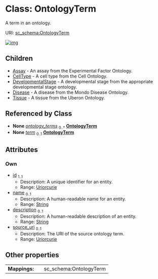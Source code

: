 
# Class: OntologyTerm

A term in an ontology.

URI: [sc_schema:OntologyTerm](https://w3id.org/single-cell-schema/OntologyTerm)


[![img](https://yuml.me/diagram/nofunky;dir:TB/class/[Tissue],[Dataset]-%20ontology_terms%200..*>[OntologyTerm&#124;id:uriorcurie;name:string%20%3F;description:string%20%3F;source_uri:uriorcurie%20%3F],[MetadataAssociation]-%20term%200..1>[OntologyTerm],[OntologyTerm]^-[Tissue],[OntologyTerm]^-[Disease],[OntologyTerm]^-[DevelopmentalStage],[OntologyTerm]^-[CellType],[OntologyTerm]^-[Assay],[MetadataAssociation],[Disease],[DevelopmentalStage],[Dataset],[CellType],[Assay])](https://yuml.me/diagram/nofunky;dir:TB/class/[Tissue],[Dataset]-%20ontology_terms%200..*>[OntologyTerm&#124;id:uriorcurie;name:string%20%3F;description:string%20%3F;source_uri:uriorcurie%20%3F],[MetadataAssociation]-%20term%200..1>[OntologyTerm],[OntologyTerm]^-[Tissue],[OntologyTerm]^-[Disease],[OntologyTerm]^-[DevelopmentalStage],[OntologyTerm]^-[CellType],[OntologyTerm]^-[Assay],[MetadataAssociation],[Disease],[DevelopmentalStage],[Dataset],[CellType],[Assay])

## Children

 * [Assay](Assay.md) - An assay from the Experimental Factor Ontology.
 * [CellType](CellType.md) - A cell type from the Cell Ontology.
 * [DevelopmentalStage](DevelopmentalStage.md) - A developmental stage from the appropriate developmental stage ontology.
 * [Disease](Disease.md) - A disease from the Mondo Disease Ontology.
 * [Tissue](Tissue.md) - A tissue from the Uberon Ontology.

## Referenced by Class

 *  **None** *[ontology_terms](ontology_terms.md)*  <sub>0..\*</sub>  **[OntologyTerm](OntologyTerm.md)**
 *  **None** *[term](term.md)*  <sub>0..1</sub>  **[OntologyTerm](OntologyTerm.md)**

## Attributes


### Own

 * [id](id.md)  <sub>1..1</sub>
     * Description: A unique identifier for an entity.
     * Range: [Uriorcurie](types/Uriorcurie.md)
 * [name](name.md)  <sub>0..1</sub>
     * Description: A human-readable name for an entity.
     * Range: [String](types/String.md)
 * [description](description.md)  <sub>0..1</sub>
     * Description: A human-readable description of an entity.
     * Range: [String](types/String.md)
 * [source_uri](source_uri.md)  <sub>0..1</sub>
     * Description: The URI of the source ontology term.
     * Range: [Uriorcurie](types/Uriorcurie.md)

## Other properties

|  |  |  |
| --- | --- | --- |
| **Mappings:** | | sc_schema:OntologyTerm |